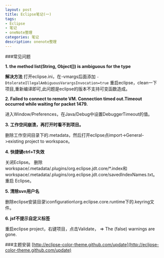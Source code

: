 ```yaml
---
layout: post
title: Eclipse笔记(一)
tags:
- Eclipse
- 笔记
- oneNote整理
categories: 笔记
description: onenote整理
---
```

###常见问题

**1. the method list(String, Object[]) is ambiguous for the type**

**解决方法** 打开eclipse.ini，在-vmargs后面添加 
`-DtolerateIllegalAmbiguousVarargsInvocation=true`
重启eclipse，clean一下项目,重新编译即可,此问题是eclipse的版本不支持可变函数造成。 

**2. Failed to connect to remote VM. Connection timed out.Timeout occurred while waiting for packet 1479.**

进入Window/Preferences，在Java/Debug中设置DebuggerTimeout的值。

**3. 工作空间崩溃，再打开时看不到项目。**

删除工作空间目录下的.metadata，然后打开eclipse点import->General->existing project to workspace。

**4. 快捷键ctrl+T失效**

关闭Eclipse。
删除 workspace/.metadata/.plugins/org.eclipse.jdt.core/*.index和workspace/.metadata/.plugins/org.eclipse.jdt.core/savedIndexNames.txt。
重启 Eclipse。


**5. 清除svn用户名**

删除eclipse安装目录\configuration\org.eclipse.core.runtime下的.keyring文件。 

**6. jsf不提示自定义标签**

重启eclipse project，右键项目，点击Validate， => The (false) warnings are gone.

###主题安装
[http://eclipse-color-theme.github.com/update](http://eclipse-color-theme.github.com/update)
